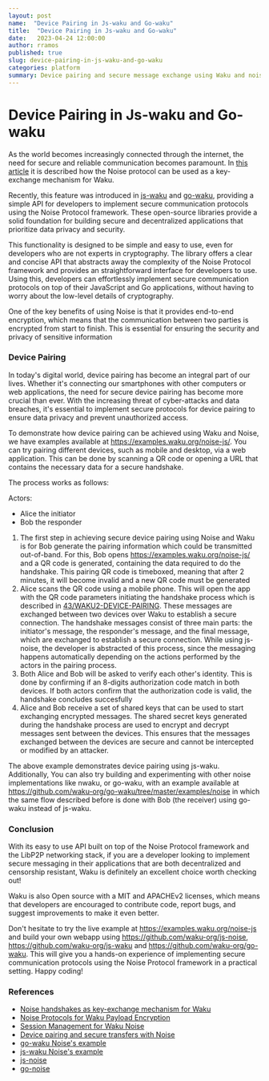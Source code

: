 ```yaml
---
layout: post
name:  "Device Pairing in Js-waku and Go-waku"
title:  "Device Pairing in Js-waku and Go-waku"
date:   2023-04-24 12:00:00
author: rramos
published: true
slug: device-pairing-in-js-waku-and-go-waku
categories: platform
summary: Device pairing and secure message exchange using Waku and noise protocol
---
```



# Device Pairing in Js-waku and Go-waku

As the world becomes increasingly connected through the internet, the need for secure and reliable communication becomes paramount. In [this article](https://vac.dev/wakuv2-noise) it is described how the Noise protocol can be used as a key-exchange mechanism for Waku.

Recently, this feature was introduced in [js-waku](https://github.com/waku-org/js-noise) and [go-waku](https://github.com/waku-org/go-waku), providing a simple API for developers to implement secure communication protocols using the Noise Protocol framework. These open-source libraries provide a solid foundation for building secure and decentralized applications that prioritize data privacy and security.

This functionality is designed to be simple and easy to use, even for developers who are not experts in cryptography. The library offers a clear and concise API that abstracts away the complexity of the Noise Protocol framework and provides an straightforward interface for developers to use. Using this, developers can effortlessly implement secure communication protocols on top of their JavaScript and Go applications, without having to worry about the low-level details of cryptography.

One of the key benefits of using Noise is that it provides end-to-end encryption, which means that the communication between two parties is encrypted from start to finish. This is essential for ensuring the security and privacy of sensitive information

### Device Pairing

In today's digital world, device pairing has become an integral part of our lives. Whether it's connecting our smartphones with other computers or web applications, the need for secure device pairing has become more crucial than ever. With the increasing threat of cyber-attacks and data breaches, it's essential to implement secure protocols for device pairing to ensure data privacy and prevent unauthorized access. 

To demonstrate how device pairing can be achieved using Waku and Noise, we have examples available at https://examples.waku.org/noise-js/. You can try pairing different devices, such as mobile and desktop, via a web application. This can be done by scanning a QR code or opening a URL that contains the necessary data for a secure handshake.

The process works as follows:

Actors:

- Alice the initiator
- Bob the responder

1. The first step in achieving secure device pairing using Noise and Waku is for Bob generate the pairing information which could be transmitted out-of-band. For this, Bob opens https://examples.waku.org/noise-js/ and a QR code is generated, containing the data required to do the handshake. This pairing QR code is timeboxed, meaning that after 2 minutes, it will become invalid and a new QR code must be generated
2. Alice scans the QR code using a mobile phone. This will open the app with the QR code parameters initiating the handshake process which is described in [43/WAKU2-DEVICE-PAIRING](https://rfc.vac.dev/spec/43/#protocol-flow). These messages are exchanged between two devices over Waku to establish a secure connection. The handshake messages consist of three main parts: the initiator's message, the responder's message, and the final message, which are exchanged to establish a secure connection. While using js-noise, the developer is abstracted of this process, since the messaging happens automatically depending on the actions performed by the actors in the pairing process.
3. Both Alice and Bob will be asked to verify each other's identity. This is done by confirming if an 8-digits authorization code match in both devices. If both actors confirm that the authorization code is valid, the handshake concludes succesfully
4. Alice and Bob receive a set of shared keys that can be used to start exchanging encrypted messages. The shared secret keys generated during the handshake process are used to encrypt and decrypt messages sent between the devices. This ensures that the messages exchanged between the devices are secure and cannot be intercepted or modified by an attacker.

The above example demonstrates device pairing using js-waku. Additionally, You can also try building and experimenting with other noise implementations like nwaku, or go-waku, with an example available at https://github.com/waku-org/go-waku/tree/master/examples/noise in which the same flow described before is done with Bob (the receiver) using go-waku instead of js-waku.

### Conclusion
With its easy to use API built on top of the Noise Protocol framework and the LibP2P networking stack, if you are a developer looking to implement secure messaging in their applications that are both decentralized and censorship resistant, Waku is definitely an excellent choice worth checking out!

Waku is also Open source with a MIT and APACHEv2 licenses, which means that developers are encouraged to contribute code, report bugs, and suggest improvements to make it even better.

Don't hesitate to try the live example at https://examples.waku.org/noise-js and build your own webapp using https://github.com/waku-org/js-noise, https://github.com/waku-org/js-waku and  https://github.com/waku-org/go-waku. This will give you a hands-on experience of implementing secure communication protocols using the Noise Protocol framework in a practical setting. Happy coding!

### References
- [Noise handshakes as key-exchange mechanism for Waku](https://vac.dev/wakuv2-noise)
- [Noise Protocols for Waku Payload Encryption](https://rfc.vac.dev/spec/35/)
- [Session Management for Waku Noise](https://rfc.vac.dev/spec/37/)
- [Device pairing and secure transfers with Noise](https://rfc.vac.dev/spec/43/)
- [go-waku Noise's example](https://github.com/waku-org/go-waku/tree/master/examples/noise)
- [js-waku Noise's example](https://github.com/waku-org/js-waku-examples/tree/master/examples/noise-js)
- [js-noise](https://github.com/waku-org/js-noise/)
- [go-noise](https://github.com/waku-org/js-noise/)
